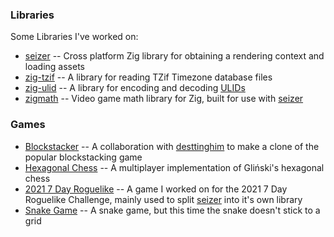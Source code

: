 ### Libraries

Some Libraries I've worked on:

- [seizer][] --  Cross platform Zig library for obtaining a rendering context and loading assets
- [zig-tzif](https://github.com/leroycep/zig-tzif) -- A library for reading TZif Timezone database files
- [zig-ulid](https://github.com/leroycep/zig-ulid) -- A library for encoding and decoding [ULIDs][]
- [zigmath](https://github.com/leroycep/zigmath) -- Video game math library for Zig, built for use with [seizer][]

[seizer]: https://github.com/leroycep/seizer
[ULIDs]: https://github.com/ulid/spec

### Games

- [Blockstacker](https://github.com/desttinghim/blockstacker) -- A collaboration with [desttinghim][] to make a clone of the popular blockstacking game
- [Hexagonal Chess](https://github.com/leroycep/hexagonal-chess) -- A multiplayer implementation of Gliński's hexagonal chess
- [2021 7 Day Roguelike](https://github.com/leroycep/2021-7drl) -- A game I worked on for the 2021 7 Day Roguelike Challenge, mainly used to split [seizer][] into it's own library
- [Snake Game](https://github.com/leroycep/snake-game) -- A snake game, but this time the snake doesn't stick to a grid

[seizer]: https://github.com/leroycep/seizer
[desttinghim]: https://github.com/desttinghim
